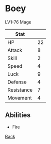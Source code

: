 # Boey

LV1-76 Mage

| Stat       | <!-- --> |
| ---------- | -------- |
| HP         | 22       |
| Attack     | 8        |
| Skill      | 2        |
| Speed      | 4        |
| Luck       | 9        |
| Defense    | 4        |
| Resistance | 7        |
| Movement   | 4        |

## Abilities

- Fire

[Back](README.md)
